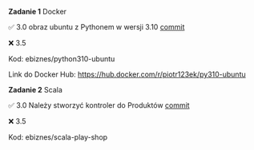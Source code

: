 **Zadanie 1** Docker

:white_check_mark: 3.0 obraz ubuntu z Pythonem w wersji 3.10 [commit](https://github.com/piotradamski1/ebiznes/commit/631874e46942d4c10ecc4b26e909bfdaf00cfc27)

:x: 3.5

Kod: ebiznes/python310-ubuntu

Link do Docker Hub: https://hub.docker.com/r/piotr123ek/py310-ubuntu

**Zadanie 2** Scala

:white_check_mark: 3.0 Należy stworzyć kontroler do Produktów [commit](https://github.com/piotradamski1/ebiznes/commit/631874e46942d4c10ecc4b26e909bfdaf00cfc27)

:x: 3.5

Kod: ebiznes/scala-play-shop
